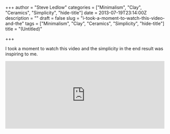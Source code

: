 +++
author = "Steve Ledlow"
categories = ["Minimalism", "Clay", "Ceramics", "Simplicity", "hide-title"]
date = 2013-07-19T23:14:00Z
description = ""
draft = false
slug = "i-took-a-moment-to-watch-this-video-and-the"
tags = ["Minimalism", "Clay", "Ceramics", "Simplicity", "hide-title"]
title = "(Untitled)"

+++


I took a moment to watch this video and the simplicity in the end result was inspiring to me.

<iframe src="https://player.vimeo.com/video/68202421?title=0&byline=0&portrait=0" width="500" height="213" frameborder="0" title="Manon Clouzeau - &quot;bol&quot;" webkitallowfullscreen mozallowfullscreen allowfullscreen></iframe>


